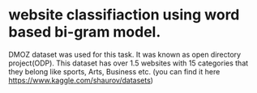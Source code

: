 # website classifiaction using word based bi-gram model.

DMOZ dataset was used for this task. It was known as open directory project(ODP). This dataset has over 1.5 websites with 15 categories that they belong like sports, Arts, Business etc.
(you can find it here https://www.kaggle.com/shaurov/datasets)
